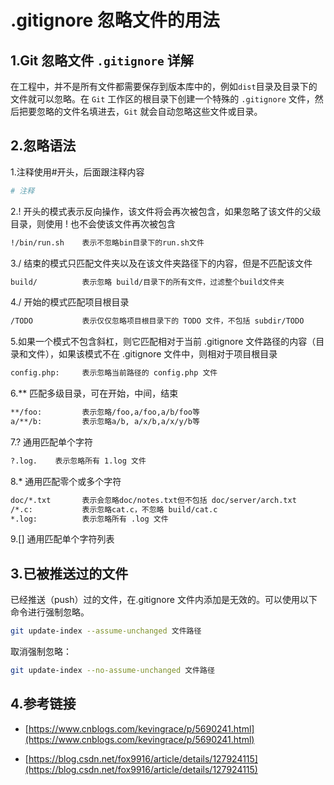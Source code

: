 # .gitignore 忽略文件的用法

## 1.Git 忽略文件 `.gitignore` 详解

在工程中，并不是所有文件都需要保存到版本库中的，例如`dist`目录及目录下的文件就可以忽略。在 `Git` 工作区的根目录下创建一个特殊的 `.gitignore` 文件，然后把要忽略的文件名填进去，`Git` 就会自动忽略这些文件或目录。

## 2.忽略语法

1.注释使用#开头，后面跟注释内容

```bash
# 注释
```

2.! 开头的模式表示反向操作，该文件将会再次被包含，如果忽略了该文件的父级目录，则使用 ! 也不会使该文件再次被包含

```bash
!/bin/run.sh    表示不忽略bin目录下的run.sh文件
```

3./ 结束的模式只匹配文件夹以及在该文件夹路径下的内容，但是不匹配该文件

```bash
build/          表示忽略 build/目录下的所有文件，过滤整个build文件夹
```

4./ 开始的模式匹配项目根目录

```bash
/TODO           表示仅仅忽略项目根目录下的 TODO 文件，不包括 subdir/TODO
```

5.如果一个模式不包含斜杠，则它匹配相对于当前 .gitignore 文件路径的内容（目录和文件），如果该模式不在 .gitignore 文件中，则相对于项目根目录

```bash
config.php:     表示忽略当前路径的 config.php 文件
```

6.\*\* 匹配多级目录，可在开始，中间，结束

```bash
**/foo:         表示忽略/foo,a/foo,a/b/foo等
a/**/b:         表示忽略a/b, a/x/b,a/x/y/b等
```

7.? 通用匹配单个字符

```bash
?.log.    表示忽略所有 1.log 文件
```

8.\* 通用匹配零个或多个字符

```bash
doc/*.txt       表示会忽略doc/notes.txt但不包括 doc/server/arch.txt
/*.c:           表示忽略cat.c，不忽略 build/cat.c
*.log:          表示忽略所有 .log 文件
```

9.[] 通用匹配单个字符列表

## 3.已被推送过的文件

已经推送（push）过的文件，在.gitignore 文件内添加是无效的。可以使用以下命令进行强制忽略。

```bash
git update-index --assume-unchanged 文件路径
```

取消强制忽略：

```bash
git update-index --no-assume-unchanged 文件路径
```

## 4.参考链接

- [https://www.cnblogs.com/kevingrace/p/5690241.html](https://www.cnblogs.com/kevingrace/p/5690241.html)

- [https://blog.csdn.net/fox9916/article/details/127924115](https://blog.csdn.net/fox9916/article/details/127924115)
 
 
 <git-talk/>
